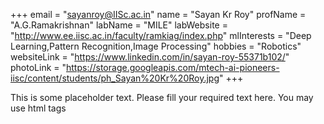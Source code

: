 +++
email = "sayanroy@IISc.ac.in"
name = "Sayan Kr Roy"
profName = "A.G.Ramakrishnan"
labName = "MILE"
labWebsite = "http://www.ee.iisc.ac.in/faculty/ramkiag/index.php"
mlInterests = "Deep Learning,Pattern Recognition,Image Processing"
hobbies = "Robotics"
websiteLink = "https://www.linkedin.com/in/sayan-roy-55371b102/"
photoLink = "https://storage.googleapis.com/mtech-ai-pioneers-iisc/content/students/ph_Sayan%20Kr%20Roy.jpg"
+++

This is some placeholder text. Please fill your required text here. You may use html tags
